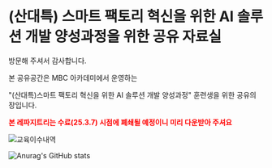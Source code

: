# (산대특) 스마트 팩토리 혁신을 위한 AI 솔루션 개발 양성과정을 위한 공유 자료실

방문해 주셔서 감사합니다.

본 공유공간은 MBC 아카데미에서 운영하는

"(산대특)스마트 팩토리 혁신을 위한 AI 솔루션 개발 양성과정" 훈련생을 위한 공유의 장입니다.

<span style="color:red"><b>본 레파지트리는 수료(25.3.7) 시점에 폐쇄될 예정이니 미리 다운받아 주셔요</b></span>

![교육이수내역](https://github.com/user-attachments/assets/b568e08d-5272-4bdb-ab38-ac20e014cc33)

![Anurag's GitHub stats](https://github-readme-stats.vercel.app/api?username=yisy0703&show_icons=true&theme=radical)